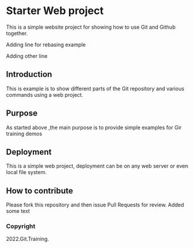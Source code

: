 # Starter Web project

This is a simple website project for showing how to use Git and Github together.

Adding line for rebasing example

Adding other line
## Introduction

This is example is to show different parts of the Git repository and various commands using a web project.

## Purpose

As started above ,the main purpose is to provide simple examples for Gir training demos

## Deployment

This is a simple web project, deployment can be on any web server or even local file system.

## How to contribute

Please fork this repository and then issue Pull Requests for review. Added some text

### Copyright

2022.Git.Training.
